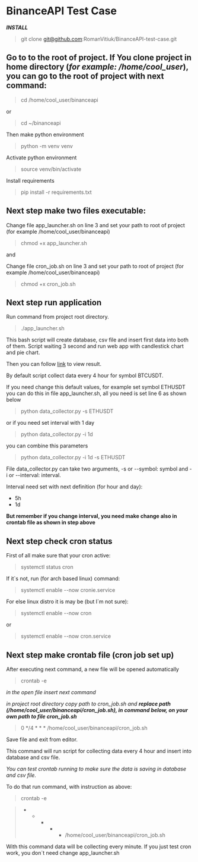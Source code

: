 # BinanceAPI Test Case

***INSTALL***

> git clone git@github.com:RomanVitiuk/BinanceAPI-test-case.git

## Go to to the root of project. If You clone project in home directory (***for example: /home/cool_user***), you can go to the root of project with next command:

> cd /home/cool_user/binanceapi

or

> cd ~/binanceapi

Then make python environment

> python -m venv venv

Activate python environment

> source venv/bin/activate

Install requirements

> pip install -r requirements.txt

## Next step make two files executable:

Change file app_launcher.sh on line 3 and set your path to root of project (for example /home/cool_user/binanceapi)

> chmod +x app_launcher.sh

and

Change file cron_job.sh on line 3 and set your path to root of project (for example /home/cool_user/binanceapi)

> chmod +x cron_job.sh

## Next step run application

Run command from project root directory.

> ./app_launcher.sh

This bash script will create database, csv file and insert first data into both of them. Script waiting 3 second and run web app with candlestick chart and pie chart.

Then you can follow [link](http://127.0.0.1:8050/) to view result.

By default script collect data every 4 hour for symbol BTCUSDT.

If you need change this default values, for example set symbol ETHUSDT you can do this in file app_launcher.sh, all you need is set line 6 as shown below

> python data_collector.py -s ETHUSDT

or if you need set interval with 1 day

> python data_collector.py -i 1d

you can combine this parameters

> python data_collector.py -i 1d -s ETHUSDT

File data_collector.py can take two arguments, -s or --symbol: symbol and -i or --interval: interval.

Interval need set with next definition (for hour and day):

- 5h
- 1d

**But remember if you change interval, you need make change also in crontab file as shown in step above**

## Next step check cron status

First of all make sure that your cron active:

> systemctl status cron

If it`s not, run (for arch based linux) command:

> systemctl enable --now cronie.service

For else linux distro it is may be (but I`m not sure):

> systemctl enable --now cron

or

> systemctl enable --now cron.service

## Next step make crontab file (cron job set up)

After executing next command, a new file will be opened automatically

> crontab -e

*in the open file insert next command*

*in project root directory copy path to cron_job.sh and **replace path (/home/cool_user/binanceapi/cron_job.sh), in command below, on your own path to file cron_job.sh***

> 0 */4 * * * /home/cool_user/binanceapi/cron_job.sh

Save file and exit from editor.

This command will run script for collecting data every 4 hour and insert into database and csv file.

*You can test crontab running to make sure the data is saving in database and csv file.*

To do that run command, with instruction as above:

> crontab -e

> * * * * * /home/cool_user/binanceapi/cron_job.sh

With this command data will be collecting every minute. If you just test cron work, you don`t need change app_launcher.sh

